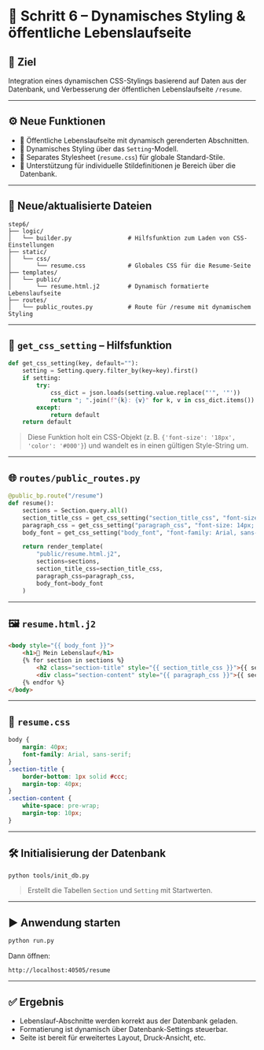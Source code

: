 # 📘 Schritt 6 – Dynamisches Styling & öffentliche Lebenslaufseite

## 🎯 Ziel  
Integration eines dynamischen CSS-Stylings basierend auf Daten aus der Datenbank, und Verbesserung der öffentlichen Lebenslaufseite `/resume`.

---

## ⚙️ Neue Funktionen

- 📄 Öffentliche Lebenslaufseite mit dynamisch gerenderten Abschnitten.
- 🎨 Dynamisches Styling über das `Setting`-Modell.
- 📁 Separates Stylesheet (`resume.css`) für globale Standard-Stile.
- 🧠 Unterstützung für individuelle Stildefinitionen je Bereich über die Datenbank.

---

## 📂 Neue/aktualisierte Dateien

```
step6/
├── logic/
│   └── builder.py                # Hilfsfunktion zum Laden von CSS-Einstellungen
├── static/
│   └── css/
│       └── resume.css            # Globales CSS für die Resume-Seite
├── templates/
│   └── public/
│       └── resume.html.j2        # Dynamisch formatierte Lebenslaufseite
├── routes/
│   └── public_routes.py          # Route für /resume mit dynamischem Styling
```

---

## 🧠 `get_css_setting` – Hilfsfunktion

```python
def get_css_setting(key, default=""):
    setting = Setting.query.filter_by(key=key).first()
    if setting:
        try:
            css_dict = json.loads(setting.value.replace("'", '"'))
            return "; ".join(f"{k}: {v}" for k, v in css_dict.items())
        except:
            return default
    return default
```

> Diese Funktion holt ein CSS-Objekt (z. B. `{'font-size': '18px', 'color': '#000'}`) und wandelt es in einen gültigen Style-String um.

---

## 🌐 `routes/public_routes.py`

```python
@public_bp.route("/resume")
def resume():
    sections = Section.query.all()
    section_title_css = get_css_setting("section_title_css", "font-size: 20px; color: #000")
    paragraph_css = get_css_setting("paragraph_css", "font-size: 14px; color: #444")
    body_font = get_css_setting("body_font", "font-family: Arial, sans-serif")

    return render_template(
        "public/resume.html.j2",
        sections=sections,
        section_title_css=section_title_css,
        paragraph_css=paragraph_css,
        body_font=body_font
    )
```

---

## 🖼️ `resume.html.j2`

```html
<body style="{{ body_font }}">
    <h1>📄 Mein Lebenslauf</h1>
    {% for section in sections %}
        <h2 class="section-title" style="{{ section_title_css }}">{{ section.title }}</h2>
        <div class="section-content" style="{{ paragraph_css }}">{{ section.content }}</div>
    {% endfor %}
</body>
```

---

## 🎨 `resume.css`

```css
body {
    margin: 40px;
    font-family: Arial, sans-serif;
}
.section-title {
    border-bottom: 1px solid #ccc;
    margin-top: 40px;
}
.section-content {
    white-space: pre-wrap;
    margin-top: 10px;
}
```

---

## 🛠️ Initialisierung der Datenbank

```bash
python tools/init_db.py
```

> Erstellt die Tabellen `Section` und `Setting` mit Startwerten.

---

## ▶️ Anwendung starten

```bash
python run.py
```

Dann öffnen:

```
http://localhost:40505/resume
```

---

## ✅ Ergebnis

- Lebenslauf-Abschnitte werden korrekt aus der Datenbank geladen.
- Formatierung ist dynamisch über Datenbank-Settings steuerbar.
- Seite ist bereit für erweitertes Layout, Druck-Ansicht, etc.